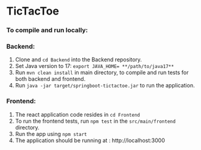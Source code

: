 # TicTacToe

### To compile and run locally:

### Backend:
1. Clone and ```cd Backend``` into the Backend repository.
2. Set Java version to 17:
   ```export JAVA_HOME= **/path/to/java17**```
3. Run ```mvn clean install``` in main directory, to compile and run tests for both backend and frontend.
4. Run ```java -jar target/springboot-tictactoe.jar``` to run the application.

### Frontend:
1. The react application code resides in ```cd Frontend```
2. To run the frontend tests, run ```npm test``` in the ```src/main/frontend``` directory.
3. Run the app using ```npm start```
3. The application should be running at : http://localhost:3000

